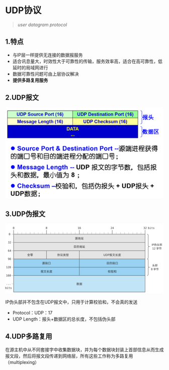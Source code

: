 # UDP协议

> *user datagram protocol* 



## 1.特点

* 与IP层一样提供无连接的数据报服务
* 适合讯息量大，时效性大于可靠性的传输，服务效率高，适合在高可靠性，低延时的局域网进行
* 数据可靠性问题可由上层协议解决
* **提供多路复用服务**



## 2.UDP报文

![image-20240413231008786](.img/2.UDP协议.assets/image-20240413231008786.png)



## 3.UDP伪报文

![image-20240413231105177](.img/2.UDP协议.assets/image-20240413231105177.png)

IP伪头部并不包含在UDP报文中，只用于计算校验和，不会真的发送

* Protocol：UDP：17
* UDP Length：报头+数据区的总长度，不包括伪头部



## 4.UDP多路复用

在源主机中从不同套接字中收集数据块，并为每个数据块封装上首部信息从而生成报文段，然后将报文段传递到网络层，所有这些工作称为多路复用（multiplexing）